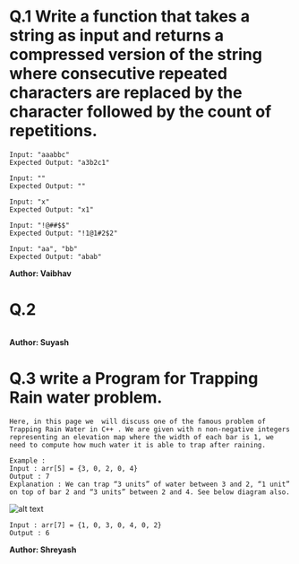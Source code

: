 # Q.1 Write a function that takes a string as input and returns a compressed version of the string where consecutive repeated characters are replaced by the character followed by the count of repetitions.
```
Input: "aaabbc"
Expected Output: "a3b2c1"

Input: ""
Expected Output: ""

Input: "x"
Expected Output: "x1"

Input: "!@##$$"
Expected Output: "!1@1#2$2"

Input: "aa", "bb"
Expected Output: "abab"
```
**Author: Vaibhav**

# Q.2 

```

```
**Author: Suyash**

# Q.3 write a Program for Trapping Rain water problem.
```
Here, in this page we  will discuss one of the famous problem of  Trapping Rain Water in C++ . We are given with n non-negative integers representing an elevation map where the width of each bar is 1, we need to compute how much water it is able to trap after raining.

Example :
Input : arr[5] = {3, 0, 2, 0, 4}
Output : 7
Explanation : We can trap “3 units” of water between 3 and 2, “1 unit” on top of bar 2 and “3 units” between 2 and 4. See below diagram also.
```
![alt text](https://media.geeksforgeeks.org/wp-content/uploads/20200429012307/Untitled-Diagram811.png)
```
Input : arr[7] = {1, 0, 3, 0, 4, 0, 2}
Output : 6
```
**Author: Shreyash**

